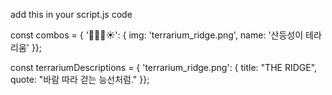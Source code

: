 add this in your script.js code

const combos = { '🌱🌳🌲☀️': { img: 'terrarium_ridge.png', name: '산등성이 테라리움' }};

const terrariumDescriptions = { 'terrarium_ridge.png': { title: "THE RIDGE", quote: "바람 따라 걷는 능선처럼." }};
